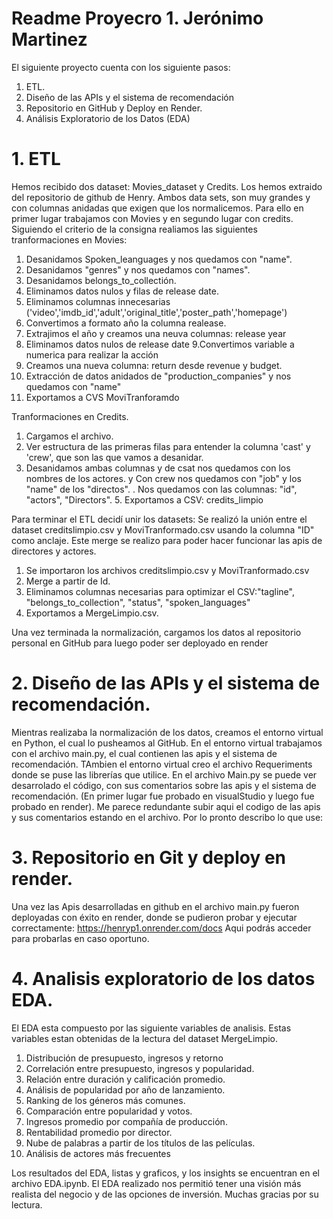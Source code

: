 # Readme Proyecro 1. Jerónimo Martinez

El siguiente proyecto cuenta con los siguiente pasos:
1. ETL.
2. Diseño de las APIs y el sistema de recomendación
3. Repositorio en GitHub  y Deploy en Render.
4. Análisis Exploratorio de los Datos (EDA)

# 1. ETL

Hemos recibido dos dataset: Movies_dataset y Credits. Los hemos extraido del repositorio de github de Henry. Ambos data sets, son muy grandes y con columnas anidadas que exigen que los normalicemos. 
Para ello en primer lugar trabajamos con Movies y en segundo lugar con credits. 
Siguiendo el criterio de la consigna realiamos las siguientes tranformaciones en Movies: 
1. Desanidamos Spoken_leanguages y nos quedamos con "name".
2. Desanidamos "genres" y nos quedamos con "names". 
3. Desanidamos belongs_to_collectión.
4. Eliminamos datos nulos y filas de release date. 
5. Eliminamos columnas innecesarias ('video','imdb_id','adult','original_title','poster_path','homepage')
6. Convertimos a formato año la columna realease.
7. Extrajimos el año y creamos una neuva columnas: release year
8. Eliminamos datos nulos de release date
9.Convertimos variable a numerica para realizar la acción
10. Creamos una nueva columna: return desde revenue y budget.
11. Extracción de datos anidados de "production_companies" y nos quedamos con "name"
12. Exportamos a CVS MoviTranforamdo

Tranformaciones en Credits.
1. Cargamos el archivo. 
2. Ver estructura de las primeras filas para entender la columna 'cast' y 'crew', que son las que vamos a desanidar.
3. Desanidamos ambas columnas y de csat nos quedamos con los nombres de los actores. y Con crew nos quedamos con "job" y los "name" de los "directos". 
. Nos quedamos con las columnas: "id", "actors", "Directors". 
        5. Exportamos a CSV: credits_limpio

Para terminar el ETL decidí unir los datasets: Se realizó la unión entre el dataset creditslimpio.csv y MoviTranformado.csv usando la columna "ID" como anclaje. Este merge se realizo para poder hacer funcionar las apis de directores y actores. 

1. Se importaron los archivos creditslimpio.csv y MoviTranformado.csv 
2. Merge a partir de Id.
3. Eliminamos columnas necesarias para optimizar el CSV:"tagline", "belongs_to_collection", "status", "spoken_languages"
4. Exportamos a MergeLimpio.csv.

Una vez terminada la normalización, cargamos los datos al repositorio personal en GitHub para luego poder ser deployado en render

# 2. Diseño de las APIs y el sistema de recomendación.

Mientras realizaba la normalización de los datos, creamos el entorno virtual en Python, el cual lo pusheamos al GitHub. 
En el entorno virtual trabajamos con el archivo main.py, el cual contienen las apis y el sistema de recomendación. 
TAmbien el entorno virtual creo el archivo Requeriments donde se puse las librerías que utilice. 
En el archivo Main.py se puede ver desarrolado el código, con sus comentarios sobre las apis y el sistema de recomendación. (En primer lugar fue probado en visualStudio y luego fue probado en render). Me parece redundante subir aqui el codigo de las apis y sus comentarios estando en el archivo. Por lo pronto describo lo que use: 

# 3. Repositorio en Git y deploy en render.

Una vez las Apis desarrolladas en github en el archivo main.py fueron deployadas con éxito en render, donde se pudieron probar y ejecutar correctamente: https://henryp1.onrender.com/docs Aqui podrás acceder para probarlas en caso oportuno. 

# 4. Analisis exploratorio de los datos EDA. 

El EDA esta compuesto por las siguiente variables de analisis. Estas variables estan obtenidas de la lectura del dataset MergeLimpio. 
1. Distribución de presupuesto, ingresos y retorno
2. Correlación entre presupuesto, ingresos y popularidad.
3. Relación entre duración y calificación promedio.
4. Análisis de popularidad por año de lanzamiento.
5. Ranking de los géneros más comunes.
6. Comparación entre popularidad y votos.
7. Ingresos promedio por compañía de producción.
8. Rentabilidad promedio por director.
9. Nube de palabras a partir de los títulos de las películas.
10. Análisis de actores más frecuentes

Los resultados del EDA, listas y graficos, y los insights se encuentran en el archivo EDA.ipynb. 
El EDA realizado nos permitió tener una visión más realista del negocio y de las opciones de inversión.
​
Muchas gracias por su lectura. 